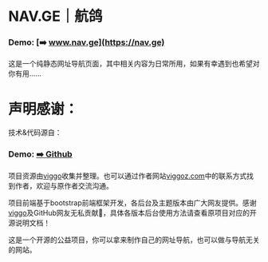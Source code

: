 NAV.GE｜航鸽
===
### Demo: [➡️ www.nav.ge](https://nav.ge)

这是一个纯静态网址导航页面，其中相关内容为日常所用，如果有幸遇到也希望对你有用......

声明感谢：
===

技术&代码源自：

### Demo: [➡️ Github](https://github.com/WebStackPage/WebStackPage.github.io)

项目资源由[viggo](https://www.viggoz.com)收集并整理。也可以通过作者网站[viggoz.com](https://www.viggoz.com)中的联系方式找到作者，欢迎与原作者交流沟通。

项目前端基于bootstrap前端框架开发，各后台及主题版本由广大网友提供。感谢[viggo](https://www.viggoz.com)及GitHub网友无私贡献🙏，具体各版本后台使用方法请查看原项目对应的开源说明文档！

这是一个开源的公益项目，你可以拿来制作自己的网址导航，也可以做与导航无关的网站。